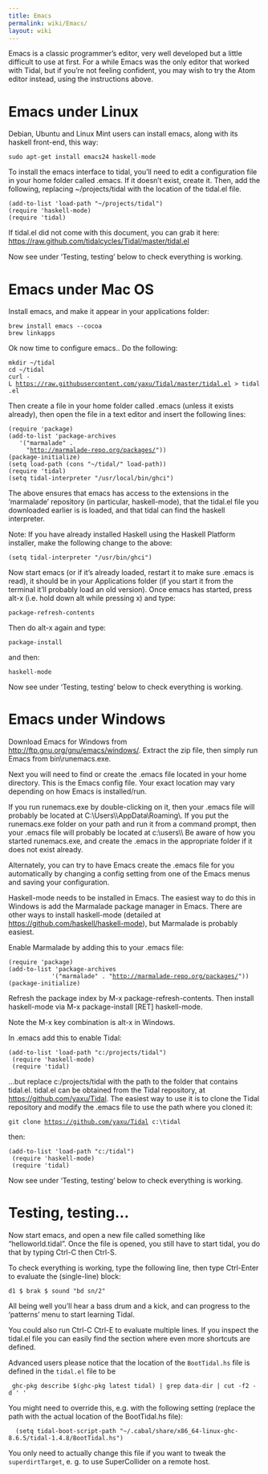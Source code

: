 ```yaml
---
title: Emacs
permalink: wiki/Emacs/
layout: wiki
---
```


Emacs is a classic programmer’s editor, very well developed but a little
difficult to use at first. For a while Emacs was the only editor that
worked with Tidal, but if you’re not feeling confident, you may wish to
try the Atom editor instead, using the instructions above.

# Emacs under Linux

Debian, Ubuntu and Linux Mint users can install emacs, along with its
haskell front-end, this way:

`sudo apt-get install emacs24 haskell-mode`

To install the emacs interface to tidal, you’ll need to edit a
configuration file in your home folder called .emacs. If it doesn’t
exist, create it. Then, add the following, replacing \~/projects/tidal
with the location of the tidal.el file.

`(add-to-list 'load-path "~/projects/tidal")`  
`(require 'haskell-mode)`  
`(require 'tidal)`

If tidal.el did not come with this document, you can grab it here:
<https://raw.github.com/tidalcycles/Tidal/master/tidal.el>

Now see under ‘Testing, testing’ below to check everything is working.

# Emacs under Mac OS

Install emacs, and make it appear in your applications folder:

`brew install emacs --cocoa`  
`brew linkapps`

Ok now time to configure emacs.. Do the following:

`mkdir ~/tidal`  
`cd ~/tidal`  
`curl -L `[`https://raw.githubusercontent.com/yaxu/Tidal/master/tidal.el`](https://raw.githubusercontent.com/yaxu/Tidal/master/tidal.el)` > tidal.el`

Then create a file in your home folder called .emacs (unless it exists
already), then open the file in a text editor and insert the following
lines:

`(require 'package)`  
`(add-to-list 'package-archives `  
`   '("marmalade" .`  
`     "`[`http://marmalade-repo.org/packages/`](http://marmalade-repo.org/packages/)`"))`  
`(package-initialize)`  
`(setq load-path (cons "~/tidal/" load-path))`  
`(require 'tidal)`  
`(setq tidal-interpreter "/usr/local/bin/ghci")`

The above ensures that emacs has access to the extensions in the
‘marmalade’ repository (in particular, haskell-mode), that the tidal.el
file you downloaded earlier is is loaded, and that tidal can find the
haskell interpreter.

Note: If you have already installed Haskell using the Haskell Platform
installer, make the following change to the above:

`(setq tidal-interpreter "/usr/bin/ghci")`

Now start emacs (or if it’s already loaded, restart it to make sure
.emacs is read), it should be in your Applications folder (if you start
it from the terminal it’ll probably load an old version). Once emacs has
started, press alt-x (i.e. hold down alt while pressing x) and type:

`package-refresh-contents`

Then do alt-x again and type:

`package-install`

and then:

`haskell-mode`

Now see under ‘Testing, testing’ below to check everything is working.

# Emacs under Windows

Download Emacs for Windows from <http://ftp.gnu.org/gnu/emacs/windows/>.
Extract the zip file, then simply run Emacs from bin\\runemacs.exe.

Next you will need to find or create the .emacs file located in your
home directory. This is the Emacs config file. Your exact location may
vary depending on how Emacs is installed/run.

If you run runemacs.exe by double-clicking on it, then your .emacs file
will probably be located at C:\\Users\\<username>\\AppData\\Roaming\\.
If you put the runemacs.exe folder on your path and run it from a
command prompt, then your .emacs file will probably be located at
c:\\users\\<username>\\ Be aware of how you started runemacs.exe, and
create the .emacs in the appropriate folder if it does not exist
already.

Alternately, you can try to have Emacs create the .emacs file for you
automatically by changing a config setting from one of the Emacs menus
and saving your configuration.

Haskell-mode needs to be installed in Emacs. The easiest way to do this
in Windows is add the Marmalade package manager in Emacs. There are
other ways to install haskell-mode (detailed at
<https://github.com/haskell/haskell-mode>), but Marmalade is probably
easiest.

Enable Marmalade by adding this to your .emacs file:

`(require 'package)`  
`(add-to-list 'package-archives`  
`            '("marmalade" . "`[`http://marmalade-repo.org/packages/`](http://marmalade-repo.org/packages/)`"))`  
`(package-initialize)`

Refresh the package index by M-x package-refresh-contents. Then install
haskell-mode via M-x package-install \[RET\] haskell-mode.

Note the M-x key combination is alt-x in Windows.

In .emacs add this to enable Tidal:

`(add-to-list 'load-path "c:/projects/tidal")`  
` (require 'haskell-mode)`  
` (require 'tidal)`

...but replace c:/projects/tidal with the path to the folder that
contains tidal.el. tidal.el can be obtained from the Tidal repository,
at <https://github.com/yaxu/Tidal>. The easiest way to use it is to
clone the Tidal repository and modify the .emacs file to use the path
where you cloned it:

`git clone `[`https://github.com/yaxu/Tidal`](https://github.com/yaxu/Tidal)` c:\tidal`

then:

`(add-to-list 'load-path "c:/tidal")`  
` (require 'haskell-mode)`  
` (require 'tidal)`

Now see under ‘Testing, testing’ below to check everything is working.

# Testing, testing...

Now start emacs, and open a new file called something like
“helloworld.tidal”. Once the file is opened, you still have to start
tidal, you do that by typing Ctrl-C then Ctrl-S.

To check everything is working, type the following line, then type
Ctrl-Enter to evaluate the (single-line) block:

`d1 $ brak $ sound "bd sn/2"`

All being well you’ll hear a bass drum and a kick, and can progress to
the ‘patterns’ menu to start learning Tidal.

You could also run Ctrl-C Ctrl-E to evaluate multiple lines. If you
inspect the tidal.el file you can easily find the section where even
more shortcuts are defined.

Advanced users please notice that the location of the `BootTidal.hs`
file is defined in the `tidal.el` file to be

` ghc-pkg describe $(ghc-pkg latest tidal) | grep data-dir | cut -f2 -d ' '`

You might need to override this, e.g. with the following setting
(replace the path with the actual location of the BootTidal.hs file):

`  (setq tidal-boot-script-path "~/.cabal/share/x86_64-linux-ghc-8.6.5/tidal-1.4.8/BootTidal.hs")`

You only need to actually change this file if you want to tweak the
`superdirtTarget`, e. g. to use SuperCollider on a remote host.

